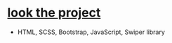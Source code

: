 # [look the project](https://innarennenkampf.github.io/4_project/)
- HTML, SCSS, Bootstrap, JavaScript, Swiper library
